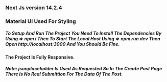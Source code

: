 ### Next Js version 14.2.4
### Material UI Used For Styling

##### To Setup And Run The Project You Need To Install The Dependencies By Using => npm i Then To Start The Local Host Using => npm run dev Then Open http://localhost:3000 And You Should Be Fine.
#### ******The Project Is Fully Responsive.******
##### Note: jsonplaceholder Is Used As Requested So In The Create Post Page There Is No Real Submittion For The Data Of The Post.
